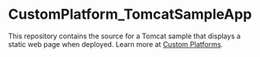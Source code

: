 CustomPlatform_TomcatSampleApp
==============================
This repository contains the source for a Tomcat sample that displays a static web page when deployed.
Learn more at
[Custom Platforms](http://docs.aws.amazon.com/elasticbeanstalk/latest/dg/custom-platforms.html).
